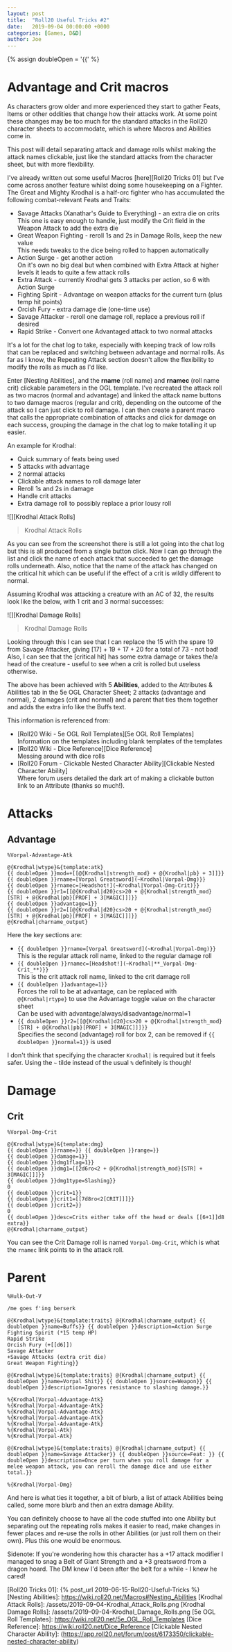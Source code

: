 ```yaml
---
layout: post
title:  "Roll20 Useful Tricks #2"
date:   2019-09-04 00:00:00 +0000
categories: [Games, D&D]
author: Joe
---
```

{% assign doubleOpen = '{{' %}
# Advantage and Crit macros

As characters grow older and more experienced they start to gather Feats, Items or other oddities that change how their attacks work. At some point these changes may be too much for the standard attacks in the Roll20 character sheets to accommodate, which is where Macros and Abilities come in.

This post will detail separating attack and damage rolls whilst making the attack names clickable, just like the standard attacks from the character sheet, but with more flexibility.<!-- more -->

I've already written out some useful Macros [here][Roll20 Tricks 01] but I've come across another feature whilst doing some housekeeping on a Fighter. The Great and Mighty Krodhal is a half-orc fighter who has accumulated the following combat-relevant Feats and Traits:

- Savage Attacks (Xanathar's Guide to Everything) - an extra die on crits  
    This one is easy enough to handle, just modify the Crit field in the Weapon Attack to add the extra die
- Great Weapon Fighting - reroll 1s and 2s in Damage Rolls, keep the new value  
    This needs tweaks to the dice being rolled to happen automatically
- Action Surge - get another action  
    On it's own no big deal but when combined with Extra Attack at higher levels it leads to quite a few attack rolls
- Extra Attack - currently Krodhal gets 3 attacks per action, so 6 with Action Surge
- Fighting Spirit - Advantage on weapon attacks for the current turn (plus temp hit points)
- Orcish Fury - extra damage die (one-time use)
- Savage Attacker - reroll one damage roll, replace a previous roll if desired
- Rapid Strike - Convert one Advantaged attack to two normal attacks

It's a lot for the chat log to take, especially with keeping track of low rolls that can be replaced and switching between advantage and normal rolls. As far as I know, the Repeating Attack section doesn't allow the flexibility to modify the rolls as much as I'd like.

Enter [Nesting Abilities], and the **rname** (roll name) and **rnamec** (roll name crit) clickable parameters in the OGL template. I've recreated the attack roll as two macros (normal and advantage) and linked the attack name buttons to two damage macros (regular and crit), depending on the outcome of the attack so I can just click to roll damage. I can then create a parent macro that calls the appropriate combination of attacks and click for damage on each success, grouping the damage in the chat log to make totalling it up easier.

An example for Krodhal:

- Quick summary of feats being used
- 5 attacks with advantage
- 2 normal attacks
- Clickable attack names to roll damage later
- Reroll 1s and 2s in damage
- Handle crit attacks
- Extra damage roll to possibly replace a prior lousy roll

![][Krodhal Attack Rolls]
> Krodhal Attack Rolls

As you can see from the screenshot there is still a lot going into the chat log but this is all produced from a single button click. Now I can go through the list and click the name of each attack that succeeded to get the damage rolls underneath. Also, notice that the name of the attack has changed on the critical hit which can be useful if the effect of a crit is wildly different to normal.

Assuming Krodhal was attacking a creature with an AC of 32, the results look like the below, with 1 crit and 3 normal successes:

![][Krodhal Damage Rolls]
> Krodhal Damage Rolls

Looking through this I can see that I can replace the 15 with the spare 19 from Savage Attacker, giving \[17\] + 19 + 17 + 20 for a total of 73 - not bad! Also, I can see that the \[critical hit\] has some extra damage or takes the/a head of the creature - useful to see when a crit is rolled but useless otherwise.

The above has been achieved with 5 **Abilities**, added to the Attributes & Abilities tab in the 5e OGL Character Sheet; 2 attacks (advantage and normal), 2 damages (crit and normal) and a parent that ties them together and adds the extra info like the Buffs text.

This information is referenced from:

- [Roll20 Wiki - 5e OGL Roll Templates][5e OGL Roll Templates]  
    Information on the templates including blank templates of the templates
- [Roll20 Wiki - Dice Reference][Dice Reference]  
    Messing around with dice rolls
- [Roll20 Forum - Clickable Nested Character Ability][Clickable Nested Character Ability]  
    Where forum users detailed the dark art of making a clickable button link to an Attribute (thanks so much!).

# Attacks

## Advantage

```
%Vorpal-Advantage-Atk

@{Krodhal|wtype}&{template:atk}
{{ doubleOpen }}mod=+[[@{Krodhal|strength_mod} + @{Krodhal|pb} + 3]]}}
{{ doubleOpen }}rname=[Vorpal Greatsword](~Krodhal|Vorpal-Dmg)}}
{{ doubleOpen }}rnamec=[Headshot!](~Krodhal|Vorpal-Dmg-Crit)}}
{{ doubleOpen }}r1=[[@{Krodhal|d20}cs>20 + @{Krodhal|strength_mod}[STR] + @{Krodhal|pb}[PROF] + 3[MAGIC]]]}}
{{ doubleOpen }}advantage=1}}
{{ doubleOpen }}r2=[[@{Krodhal|d20}cs>20 + @{Krodhal|strength_mod}[STR] + @{Krodhal|pb}[PROF] + 3[MAGIC]]]}}
@{Krodhal|charname_output}
```

Here the key sections are:

- `{{ doubleOpen }}rname=[Vorpal Greatsword](~Krodhal|Vorpal-Dmg)}}`  
    This is the regular attack roll name, linked to the regular damage roll
- `{{ doubleOpen }}rnamec=[Headshot!](~Krodhal|**_Vorpal-Dmg-Crit_**)}}`  
    This is the crit attack roll name, linked to the crit damage roll
- `{{ doubleOpen }}advantage=1}}`  
    Forces the roll to be at advantage, can be replaced with `@{Krodhal|rtype}` to use the Advantage toggle value on the character sheet  
    Can be used with advantage/always/disadvantage/normal=1
- `{{ doubleOpen }}r2=[[@{Krodhal|d20}cs>20 + @{Krodhal|strength_mod}[STR] + @{Krodhal|pb}[PROF] + 3[MAGIC]]]}}`  
    Specifies the second (advantage) roll for box 2, can be removed if `{{ doubleOpen }}normal=1}}` is used

I don't think that specifying the character `Krodhal|` is required but it feels safer. Using the `~` tilde instead of the usual `%` definitely is though!

# Damage

## Crit

```
%Vorpal-Dmg-Crit

@{Krodhal|wtype}&{template:dmg}
{{ doubleOpen }}rname=}} {{ doubleOpen }}range=}}
{{ doubleOpen }}damage=1}}
{{ doubleOpen }}dmg1flag=1}}
{{ doubleOpen }}dmg1=[[2d6ro<2 + @{Krodhal|strength_mod}[STR] + 3[MAGIC]]]}}
{{ doubleOpen }}dmg1type=Slashing}}
0
{{ doubleOpen }}crit=1}}
{{ doubleOpen }}crit1=[[7d8ro<2[CRIT]]]}}
{{ doubleOpen }}crit2=}}
0
{{ doubleOpen }}desc=Crits either take off the head or deals [[6+1]]d8 extra}}
@{Krodhal|charname_output}
```

You can see the Crit Damage roll is named `Vorpal-Dmg-Crit`, which is what the `rnamec` link points to in the attack roll.

# Parent

```
%Hulk-Out-V

/me goes f'ing berserk

@{Krodhal|wtype}&{template:traits} @{Krodhal|charname_output} {{ doubleOpen }}name=Buffs}} {{ doubleOpen }}description=Action Surge
Fighting Spirit (*15 temp HP)
Rapid Strike
Orcish Fury (+[[d6]])
Savage Attacker
+Savage Attacks (extra crit die)
Great Weapon Fighting}}

@{Krodhal|wtype}&{template:traits} @{Krodhal|charname_output} {{ doubleOpen }}name=Vorpal Shit}} {{ doubleOpen }}source=Weapon}} {{ doubleOpen }}description=Ignores resistance to slashing damage.}}

%{Krodhal|Vorpal-Advantage-Atk}
%{Krodhal|Vorpal-Advantage-Atk}
%{Krodhal|Vorpal-Advantage-Atk}
%{Krodhal|Vorpal-Advantage-Atk}
%{Krodhal|Vorpal-Advantage-Atk}
%{Krodhal|Vorpal-Atk}
%{Krodhal|Vorpal-Atk}

@{Krodhal|wtype}&{template:traits} @{Krodhal|charname_output} {{ doubleOpen }}name=Savage Attacker}} {{ doubleOpen }}source=Feat: }} {{ doubleOpen }}description=Once per turn when you roll damage for a melee weapon attack, you can reroll the damage dice and use either total.}}

%{Krodhal|Vorpal-Dmg}
```

And here is what ties it together, a bit of blurb, a list of attack Abilities being called, some more blurb and then an extra damage Ability.

You can definitely choose to have all the code stuffed into one Ability but separating out the repeating rolls makes it easier to read, make changes in fewer places and re-use the rolls in other Abilities (or just roll them on their own). Plus this one would be enormous.

Sidenote: If you're wondering how this character has a +17 attack modifier I managed to snag a Belt of Giant Strength and a +3 greatsword from a dragon hoard. The DM knew I'd been after the belt for a while - I knew he cared!

[Roll20 Tricks 01]: {% post_url 2019-06-15-Roll20-Useful-Tricks %}
[Nesting Abilities]: https://wiki.roll20.net/Macros#Nesting_Abilities
[Krodhal Attack Rolls]: /assets/2019-09-04-Krodhal_Attack_Rolls.png
[Krodhal Damage Rolls]: /assets/2019-09-04-Krodhal_Damage_Rolls.png
[5e OGL Roll Templates]: https://wiki.roll20.net/5e_OGL_Roll_Templates
[Dice Reference]: https://wiki.roll20.net/Dice_Reference
[Clickable Nested Character Ability]: (https://app.roll20.net/forum/post/6173350/clickable-nested-character-ability)  
